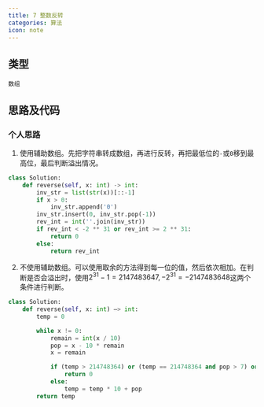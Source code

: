 ```yaml
---
title: 7 整数反转
categories: 算法
icon: note
---
```


## 类型

`数组`

## 思路及代码

### 个人思路

1. 使用辅助数组。先把字符串转成数组，再进行反转，再把最低位的`-`或`0`移到最高位，最后判断溢出情况。
```python
class Solution:
    def reverse(self, x: int) -> int:
        inv_str = list(str(x))[::-1]
        if x > 0:
            inv_str.append('0')
        inv_str.insert(0, inv_str.pop(-1))
        rev_int = int(''.join(inv_str))
        if rev_int < -2 ** 31 or rev_int >= 2 ** 31:
            return 0
        else:
            return rev_int
```

2. 不使用辅助数组。可以使用取余的方法得到每一位的值，然后依次相加。在判断是否会溢出时，使用$2^31-1=2147483647,-2^31=-2147483648$这两个条件进行判断。

```python
class Solution:
    def reverse(self, x: int) —> int:
        temp = 0

        while x != 0:
            remain = int(x / 10)
            pop = x - 10 * remain
            x = remain

            if (temp > 214748364) or (temp == 214748364 and pop > 7) or (temp < -214748364) or (temp == -214748364 and pop < -8):
                return 0
            else:
                temp = temp * 10 + pop
        return temp

```